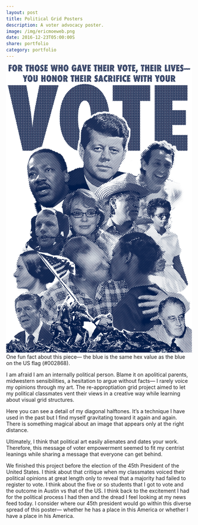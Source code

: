 ```yaml
---
layout: post
title: Political Grid Posters
description: A voter advocacy poster.
image: /img/ericmoeweb.png
date: 2016-12-23T05:00:00S
share: portfolio
category: portfolio
---
```


<img class="col three lazyload" src="/img/ERIC MOE.png" data-action="zoom">
<div class="col three caption">
One fun fact about this piece— the blue is the same hex value as the blue on the US flag (#002868).
</div>


I am afraid I am an internally political person. Blame it on apolitical parents, midwestern sensibilities, a hesitation to argue without facts— I rarely voice my opinions through my art. The re-approptiation grid project aimed to let my political classmates vent their views in a creative way while learning about visual grid structures. 

Here you can see a detail of my diagonal halftones. It’s a technique I have used in the past but I find myself gravitating toward it again and again. There is something magical about an image that appears only at the right distance.


Ultimately, I think that political art easily alienates and dates your work. Therefore, this message of voter empowerment seemed to fit my centrist leanings while sharing a message that everyone can get behind. 

We finished this project before the election of the 45th President of the United States. I think about that critique when my classmates voiced their political opinions at great length only to reveal that a majority had failed to register to vote. I think about the five or so students that I got to vote and the outcome in Austin vs that of the US. I think back to the excitement I had for the political process I had then and the dread I feel looking at my news feed today. I consider where our 45th president would go within this diverse spread of this poster— whether he has a place in this America or whether I have a place in his America.
